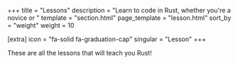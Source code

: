 +++
title = "Lessons"
description = "Learn to code in Rust, whether you're a novice or "
template = "section.html"
page_template = "lesson.html"
sort_by = "weight"
weight = 10

[extra]
icon = "fa-solid fa-graduation-cap"
singular = "Lesson"
+++

These are all the lessons that will teach you Rust!